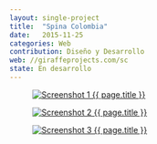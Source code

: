 ```yaml
---
layout: single-project
title:  "Spina Colombia"
date:   2015-11-25
categories: Web
contribution: Diseño y Desarrollo
web: //giraffeprojects.com/sc
state: En desarrollo
---
```


<figure class="single-project__image">
	<a href="{{ page.web }}" target="_blank">
		<img src="{{ post.url }}/images/spina-colombia/Screenshot_1-min.png" alt="Screenshot 1 {{ page.title }}">
	</a>
</figure>
<figure class="single-project__image">
	<a href="{{ page.web }}" target="_blank">
		<img src="{{ post.url }}/images/spina-colombia/Screenshot_2-min.png" alt="Screenshot 2 {{ page.title }}">
	</a>
</figure>
<figure class="single-project__image">
	<a href="{{ page.web }}" target="_blank">
		<img src="{{ post.url }}/images/spina-colombia/Screenshot_3-min.png" alt="Screenshot 3 {{ page.title }}">
	</a>
</figure>